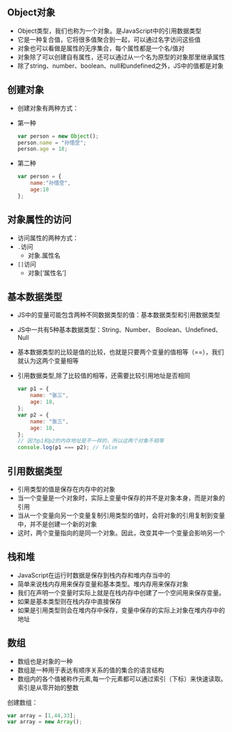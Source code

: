 ## Object对象

- Object类型，我们也称为一个对象。是JavaScript中的引用数据类型
- 它是一种复合值，它将很多值聚合到一起，可以通过名字访问这些值
- 对象也可以看做是属性的无序集合，每个属性都是一个名/值对
-  对象除了可以创建自有属性，还可以通过从一个名为原型的对象那里继承属性
-  除了string、number、boolean、null和undefined之外，JS中的值都是对象

## 创建对象

- 创建对象有两种方式：

- 第一种 

  ```js light
  var person = new Object();
  person.name = "孙悟空";
  person.age = 18;
  ```

- 第二种 

  ```js light
  var person = {
      name:"孙悟空",
      age:18
  };
  ```

## 对象属性的访问 

- 访问属性的两种方式：
- `.`访问 
  - 对象.属性名 
- `[]`访问 
  - 对象[‘属性名’]

## 基本数据类型

- JS中的变量可能包含两种不同数据类型的值：基本数据类型和引用数据类型

- JS中一共有5种基本数据类型：String、Number、 Boolean、Undefined、Null

- 基本数据类型的比较是值的比较，也就是只要两个变量的值相等（==），我们就认为这两个变量相等

- 引用数据类型,除了比较值的相等，还需要比较引用地址是否相同

  ```js light
  var p1 = {
      name: "张三",
      age: 18,
  };
  var p2 = {
      name: "张三",
      age: 18,
  };
  // 因为p1和p2的内存地址是不一样的，所以这两个对象不相等
  console.log(p1 === p2); // false
  ```

  

## 引用数据类型

- 引用类型的值是保存在内存中的对象
- 当一个变量是一个对象时，实际上变量中保存的并不是对象本身，而是对象的引用
- 当从一个变量向另一个变量复制引用类型的值时，会将对象的引用复制到变量中，并不是创建一个新的对象
- 这时，两个变量指向的是同一个对象。因此，改变其中一个变量会影响另一个

## 栈和堆 

- JavaScript在运行时数据是保存到栈内存和堆内存当中的
- 简单来说栈内存用来保存变量和基本类型。堆内存用来保存对象
- 我们在声明一个变量时实际上就是在栈内存中创建了一个空间用来保存变量。 
- 如果是基本类型则在栈内存中直接保存
- 如果是引用类型则会在堆内存中保存，变量中保存的实际上对象在堆内存中的地址

## 数组

- 数组也是对象的一种
- 数组是一种用于表达有顺序关系的值的集合的语言结构
- 数组内的各个值被称作元素,每一个元素都可以通过索引（下标）来快速读取。索引是从零开始的整数

创建数组：

```js light
var array = [1,44,33];
var array = new Array();
```

